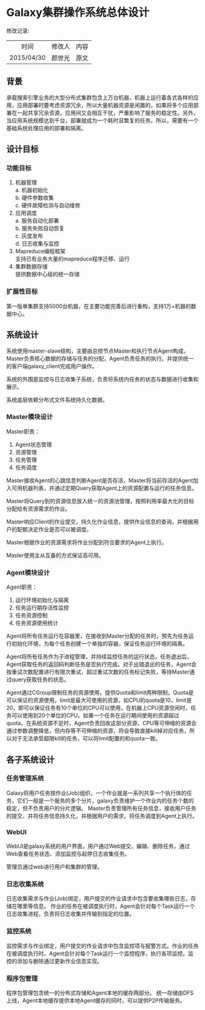 # Galaxy集群操作系统总体设计


修改记录:
<table>
<tr align='center'><td>时间</td><td>修改人</td><td>内容</td></tr>
<tr><td>2015/04/30</td><td>颜世光</td><td>原文</td></tr>
</table>

## 背景
承载搜索引擎业务的大型分布式集群包含上万台机器，机器上运行着各式各样的应用，应用部署时要考虑资源冗余，所以大量机器资源是闲置的，如果将多个应用部署在一起共享冗余资源，应用间又会相互干扰，严重影响了服务的稳定性。另外，当应用系统规模达到千台，部署就成为一个耗时且繁复的任务。所以，需要有一个基础系统处理应用的部署和隔离。

## 设计目标

### 功能目标
1. 机器管理  
	a. 机器初始化  
	b. 硬件参数收集  
	c. 硬件故障检测与自动维修
2. 应用调度  
	a. 服务自动化部署  
	b. 服务失败自动恢复  
    c. 灰度发布  
	d. 日志收集与监控  
3. Mapreduce编程框架  
	支持已有业务大量的mapreduce程序迁移、运行
4. 集群数据存储  
	提供数据中心级的统一存储

### 扩展性目标
第一版单集群支持5000台机器，在主要功能完善后进行重构，支持1万+机器的数据中心。

## 系统设计
系统使用master-slave结构，主要由总控节点Master和执行节点Agent构成，Master负责核心数据的存储与任务的分配，Agent负责任务的执行。并提供统一的客户端galaxy_client完成用户操作。

系统的外围是监控与日志收集子系统，负责将系统内任务的状态与数据进行收集和展示。

系统底层依赖分布式文件系统持久化数据。

### Master模块设计
Master职责：  
1. Agent状态管理  
2. 资源管理  
3. 任务管理  
4. 任务调度

Master接收Agent的心跳信息判断Agent是否存活，Master将当前存活的Agent加入可用机器列表，并通过定期Query获取Agent上的资源配置与运行的任务信息。

Master将Query到的资源信息放入统一的资源池管理，按照利用率最大化的目标分配给有资源需求的作业。

Master响应Client的作业提交，持久化作业信息，提供作业信息的查询，并根据用户的配额决定作业是否可以被调度。

Master根据作业的资源需求将作业分配到符合要求的Agent上执行。

Master使用主从互备的方式保证高可用。

### Agent模块设计
Agent职责：  
1. 运行环境初始化与隔离  
2. 任务运行期存活性监控  
3. 任务资源控制  
4. 任务资源使用统计

Agent将所有任务运行在容器里，在接收到Master分配的任务时，预先为任务运行初始化环境，为每个任务创建一个单独的容器，保证任务运行环境的隔离。

Agent将所有任务作为子进程管理，并持续监控任务的运行状态，任务退出后，Agent获取任务的返回码判断任务是否执行完成。对于出错退出的任务，Agent会按重试次数配置进行有限次重试，超过重试次数的任务标记失败，等待Master通过query获取任务的状态。

Agent通过CGroup限制任务的资源使用，提供Quota和limit两种限制，Quota是可以保证的资源使用，limit是最大可使用的资源，如CPU的quota是10，limit是20，即可以保证任务有10个单位的CPU可以使用，在机器上CPU资源空闲时，任务可以使用到20个单位的CPU。如果一个任务在运行期间使用的资源超过quota，在系统资源不足时，Agent负责回收这部分资源，CPU等可伸缩的资源会通过参数调整降低，但内存等不可伸缩的资源，将会导致直接kill掉对应任务，所以对于无法承受超限kill的任务，可以将limit配置的和quota一致。

## 各子系统设计
### 任务管理系统
Galaxy将用户任务按作业(Job)组织，一个作业就是一系列共享一个执行体的任务，它们一般是一个服务的多个分片，galaxy负责维护一个作业内的任务个数的稳定，但不负责用户的分片逻辑。
Master负责管理所有任务信息，接收用户任务的提交，并将任务信息持久化，并根据用户的需求，将任务调度到Agent上执行。

### WebUI
WebUI是galaxy系统的用户界面，用户通过Web提交、编辑、删除任务，通过Web查看任务状态、添加监控与起停日志收集任务。

管理员通过web进行用户和集群的管理。

### 日志收集系统
日志收集需求与作业(Job)绑定，用户提交的作业请求中包含要收集哪些日志，存储在哪里等信息。
作业的任务在被调度执行时，Agent会针对每个Task运行一个日志收集进程，负责将日志收集并传输到指定的位置。

### 监控系统
监控需求与作业绑定，用户提交的作业请求中包含监控项与报警方式。作业的任务在被调度执行时，Agent会针对每个Task运行一个监控程序，执行各项监控。监控的添加与删除通过更新作业信息实现。

### 程序包管理
程序包管理包含统一的分布式存储和Agent本地的缓存两部分。
统一存储由DFS上线，Agent本地缓存提供本地Agent缓存的同时，可以提供P2P传输服务。
